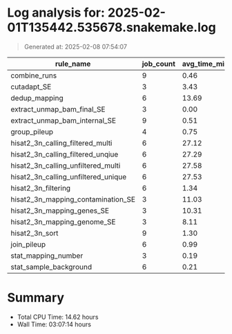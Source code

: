 # Log analysis for: 2025-02-01T135442.535678.snakemake.log
> Generated at: 2025-02-08 07:54:07

| rule_name | job_count | avg_time_min | total_time_min | threads |
|-----------|-----------|--------------|-----------------|---------|
| combine_runs | 9 | 0.46 | 4.10 | 12 |
| cutadapt_SE | 3 | 3.43 | 10.28 | 35 |
| dedup_mapping | 6 | 13.69 | 82.15 | 18 |
| extract_unmap_bam_final_SE | 3 | 0.00 | 0.00 | 4 |
| extract_unmap_bam_internal_SE | 9 | 0.51 | 4.60 | 35 |
| group_pileup | 4 | 0.75 | 2.98 | 18 |
| hisat2_3n_calling_filtered_multi | 6 | 27.12 | 162.75 | 18 |
| hisat2_3n_calling_filtered_unqiue | 6 | 27.29 | 163.72 | 18 |
| hisat2_3n_calling_unfiltered_multi | 6 | 27.58 | 165.47 | 18 |
| hisat2_3n_calling_unfiltered_unique | 6 | 27.53 | 165.17 | 18 |
| hisat2_3n_filtering | 6 | 1.34 | 8.05 | 18 |
| hisat2_3n_mapping_contamination_SE | 3 | 11.03 | 33.08 | 35 |
| hisat2_3n_mapping_genes_SE | 3 | 10.31 | 30.92 | 35 |
| hisat2_3n_mapping_genome_SE | 3 | 8.11 | 24.32 | 35 |
| hisat2_3n_sort | 9 | 1.30 | 11.73 | 12 |
| join_pileup | 6 | 0.99 | 5.97 | 6 |
| stat_mapping_number | 3 | 0.19 | 0.57 | 35 |
| stat_sample_background | 6 | 0.21 | 1.23 | 18 |

# Summary 
* Total CPU Time: 14.62 hours
* Wall Time: 03:07:14 hours
